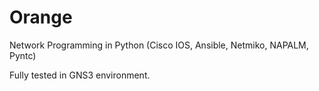 # Orange
Network Programming in Python (Cisco IOS, Ansible, Netmiko, NAPALM, Pyntc)

Fully tested in GNS3 environment.
